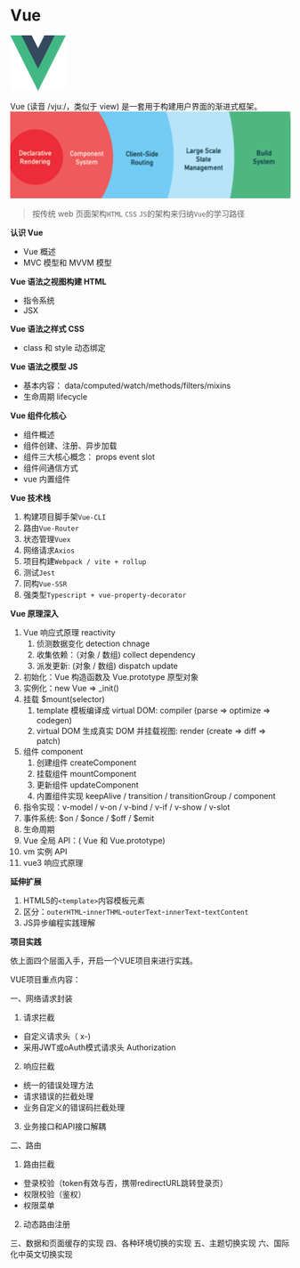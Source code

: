 # Vue

<img src="../../image/vue.svg" style="width:100px;height:100px" />

Vue (读音 /vjuː/，类似于 view) 是一套用于构建用户界面的渐进式框架。
![vue渐进式](./image/vue.png)

>按传统 web 页面架构`HTML` `CSS` `JS`的架构来归纳`Vue`的学习路径

**认识 Vue**

-   Vue 概述
-   MVC 模型和 MVVM 模型

**Vue 语法之视图构建 HTML**

-   指令系统
-   JSX

**Vue 语法之样式 CSS**

-   class 和 style 动态绑定

**Vue 语法之模型 JS**

-   基本内容： data/computed/watch/methods/filters/mixins
-   生命周期 lifecycle

**Vue 组件化核心**

-   组件概述
-   组件创建、注册、异步加载
-   组件三大核心概念： props event slot
-   组件间通信方式
-   vue 内置组件

**Vue 技术栈**

1. 构建项目脚手架`Vue-CLI`
1. 路由`Vue-Router`
1. 状态管理`Vuex`
1. 网络请求`Axios`
1. 项目构建`Webpack / vite + rollup`
1. 测试`Jest`
1. 同构`Vue-SSR`
1. 强类型`Typescript + vue-property-decorator`

**Vue 原理深入**

1. Vue 响应式原理 reactivity
    1. 侦测数据变化 detection chnage
    1. 收集依赖：（对象 / 数组) collect dependency
    1. 派发更新: (对象 / 数组) dispatch update
1. 初始化：Vue 构造函数及 Vue.prototype 原型对象
1. 实例化：new Vue => _init()
1. 挂载 $mount(selector)
    1. template 模板编译成 virtual DOM: compiler (parse => optimize => codegen)
    1. virtual DOM 生成真实 DOM 并挂载视图: render (create => diff => patch)
1. 组件 component
    1. 创建组件 createComponent
    1. 挂载组件 mountComponent
    1. 更新组件 updateComponent
    1. 内置组件实现 keepAlive / transition / transitionGroup / component
1. 指令实现：v-model / v-on / v-bind / v-if / v-show / v-slot
1. 事件系统: $on / $once / $off / $emit
1. 生命周期
1. Vue 全局 API：( Vue 和 Vue.prototype)
1. vm 实例 API
1. vue3 响应式原理

**延伸扩展**

1. HTML5的`<template>`内容模板元素
1. 区分：`outerHTML`-`innerTHML`-`outerText`-`innerText`-`textContent`
1. JS异步编程实践理解

**项目实践**

依上面四个层面入手，开启一个VUE项目来进行实践。

VUE项目重点内容：

一、网络请求封装
1. 请求拦截
  - 自定义请求头（ x-)
  - 采用JWT或oAuth模式请求头 Authorization 
2. 响应拦截
  - 统一的错误处理方法
  - 请求错误的拦截处理
  - 业务自定义的错误码拦截处理
3. 业务接口和API接口解耦

二、路由
1. 路由拦截
  - 登录校验（token有效与否，携带redirectURL跳转登录页）
  - 权限校验（鉴权）
  - 权限菜单
2. 动态路由注册

三、数据和页面缓存的实现
四、各种环境切换的实现
五、主题切换实现
六、国际化中英文切换实现
